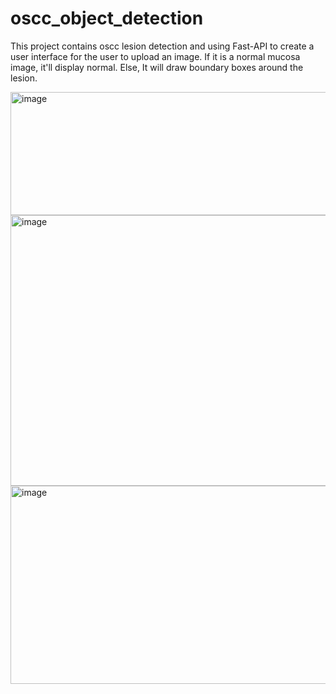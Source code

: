 # oscc_object_detection 
This project contains oscc lesion detection and using Fast-API to create a user interface for the user to upload an image.
If it is a normal mucosa image, it'll display normal.
Else, It will draw boundary boxes around the lesion. 

<img width="731" height="197" alt="image" src="https://github.com/user-attachments/assets/cf306b16-b566-4eb0-a7ce-f9264fa82105" /> 
<img width="733" height="433" alt="image" src="https://github.com/user-attachments/assets/e67a5e59-230c-44b2-af17-82f960b04285" />
<img width="738" height="317" alt="image" src="https://github.com/user-attachments/assets/906a28a7-b752-4112-9970-72db7da0569e" />

